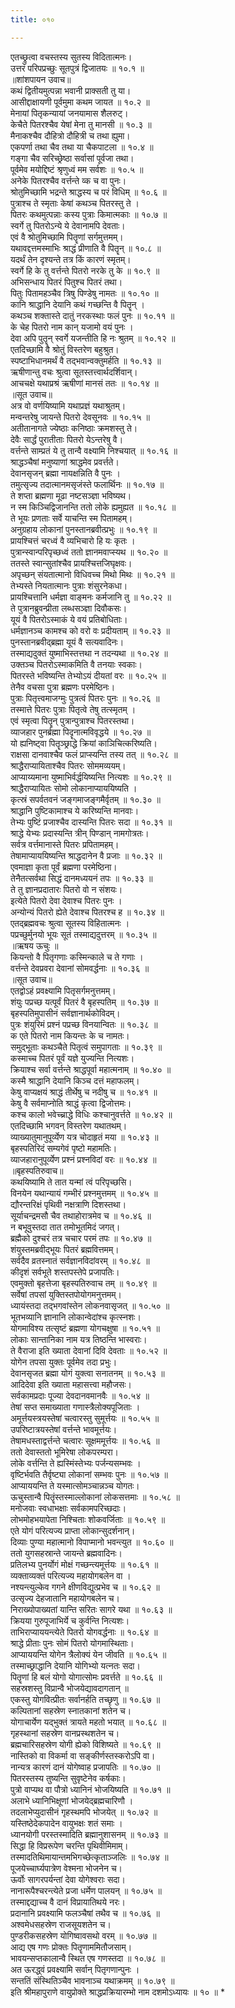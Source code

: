 ```yaml
---
title: ०१०

---
```

एतच्छ्रुत्वा वचस्तस्य सुतस्य विदितात्मनः।  
उत्तरं परिपप्रच्छुः सूतपुत्रं द्विजातयः ॥ १०.१ ॥  
॥शांशपायन उवाच॥  
कथं द्वितीयमुत्पन्ना भवानी प्राक्सती तु या।  
आसीद्दाक्षायणी पूर्वमुमा कथम जायत ॥ १०.२ ॥  
मेनायां पितृकन्यायां जनयामास शैलरुट्।  
केचैते पितरश्चैव येषां मेना तु मानसी ॥ १०.३ ॥  
मैनाकश्चैव दौहित्रो दौहित्री च तथा ह्युमा।  
एकपर्णा तथा चैव तथा या चैकपाटला ॥ १०.४ ॥  
गङ्गा चैव सरिच्छ्रेष्ठा सर्वासां पूर्वजा तथा।  
पूर्वमेव मयोद्दिष्टं श्रृणुध्वं मम सर्वशः ॥ १०.५ ॥  
अनेके पितरश्चैव वर्त्तन्ते व्क च वा पुनः।  
श्रोतुमिच्छामि भद्रन्ते श्राद्धस्य च परं विधिम् ॥ १०.६ ॥  
पुत्राश्च ते स्मृताः केषां कथञ्च पितरस्तु ते ।  
पितरः कथमुत्पन्नाः कस्य पुत्राः किमात्मकाः ॥ १०.७ ॥  
स्वर्गे तु पितरोऽन्ये ये देवानामपि देवताः।  
एवं वै श्रोतुमिच्छामि पितॄणां सर्गमुत्तमम्।  
यथावद्दत्तमस्माभिः श्राद्धं प्रीणाति वै पितॄन् ॥ १०.८ ॥  
यदर्थं तेन दृश्यन्ते तत्र किं कारणं स्मृतम्।  
स्वर्गे हि के तु वर्त्तन्ते पितरो नरके तु के ॥ १०.९ ॥  
अभिसन्धाय पितरं पितुश्च पितरं तथा।  
पितुः पितामहञ्चैव त्रिषु पिण्डेषु नामतः ॥ १०.१० ॥  
कानि श्राद्धानि देयानि कथं गच्छन्ति वै पितॄन् ।  
कथञ्च शक्तास्ते दातुं नरकस्थाः फलं पुनः ॥ १०.११ ॥  
के चेह पितरो नाम कान् यजामो वयं पुनः ।  
देवा अपि पुतॄन् स्वर्गे यजन्तीति हि नः श्रुतम् ॥ १०.१२ ॥  
एतदिच्छामि वै श्रोतुं विस्तरेण बहुश्रुत।  
स्पष्टाभिधानमर्थं वै तद्भवान्वक्तुमर्हति ॥ १०.१३ ॥  
ऋषीणान्तु वचः श्रुत्वा सूतस्तत्त्वार्थदर्शिवान्।  
आचचक्षे यथाप्रश्रं ऋषीणां मानसं ततः ॥ १०.१४ ॥  
॥सूत उवाच॥  
अत्र वो वर्णयिष्यामि यथाप्रज्ञं यथाश्रुतम्।  
मन्वन्तरेषु जायन्ते पितरो देवसूनवः ॥ १०.१५ ॥  
अतीतानागते ज्येष्ठाः कनिष्ठाः क्रमशस्तु ते।  
देवैः सार्द्धं पुरातीताः पितरो येऽन्तरेषु वै।  
वर्त्तन्ते साम्प्रतं ये तु तान्वै वक्ष्यामि निश्चयात् ॥ १०.१६ ॥  
श्राद्धञ्चैषां मनुष्याणां श्राद्धमेव प्रवर्त्तते।  
देवानसृजन् ब्रह्मा नायक्षन्निति वै पुनः ।  
तमुत्सृज्य तदात्मानमसृजंस्ते फलार्थिनः ॥ १०.१७ ॥  
ते शप्ता ब्रह्मणा मूढा नष्टसञ्ज्ञा भविष्यथ।  
न स्म किञ्चिद्विजानन्ति ततो लोके ह्यमुह्यत ॥ १०.१८ ॥  
ते भूयः प्रणताः सर्वे याचन्ति स्म पितामहम्।  
अनुग्रहाय लोकानां पुनस्तानब्रवीत्प्रभुः ॥ १०.१९ ॥  
प्रायश्चित्तं चरध्वं वै व्यभिचारो हि यः कृतः ।  
पुत्रान्स्वान्परिपृच्छध्वं ततो ज्ञानमवाप्स्यथ ॥ १०.२० ॥  
ततस्ते स्वान्सुतांश्चैव प्रायश्चित्तजिघृक्षवः।  
अपृच्छन् संयतात्मानो विधिवच्च मिथो मिथः ॥ १०.२१ ॥  
तेभ्यस्ते नियतात्मानः पुत्राः शंसुरनेकधा।  
प्रायश्चित्तानि धर्मज्ञा वाङ्मनः कर्मजानि तु ॥ १०.२२ ॥  
ते पुत्रानब्रुवन्प्रीता लब्धसञ्ज्ञा दिवौकसः।  
यूयं वै पितरोऽस्माकं ये वयं प्रतिबोधिताः।  
धर्मज्ञानञ्च कामश्च को वरो वः प्रदीयताम् ॥ १०.२३ ॥  
पुनस्तानब्रवीद्ब्रह्मा यूयं वै सत्यवादिनः।  
तस्माद्यदुक्तं युष्माभिस्तत्तथा न तदन्यथा ॥ १०.२४ ॥  
उक्तञ्च पितरोऽस्माकमिति वै तनयाः स्वकाः।  
पितरस्ते भविष्यन्ति तेभ्योऽयं दीयतां वरः ॥ १०.२५ ॥  
तेनैव वचसा पुत्रा ब्रह्मणः परमेष्ठिनः।  
पुत्राः पितृत्त्वमाजग्मुः पुत्रत्वं पितरः पुनः ॥ १०.२६ ॥  
तस्मात्ते पितरः पुत्राः पितृत्वे तेषु तत्स्मृतम् ।  
एवं स्मृत्वा पितॄन् पुत्रान्पुत्राश्च पितरस्तथा।  
व्याजहार पुनर्ब्रह्मा पिदॄनात्मविवृद्धये ॥ १०.२७ ॥  
यो ह्यनिष्ट्वा पितॄञ्छ्राद्धे क्रियां काञिचित्करिष्यति।  
राक्षसा दानवाश्चैव फलं प्राप्स्यन्ति तस्य तत् ॥ १०.२८ ॥  
श्राद्धैराप्यायिताश्चैव पितरः सोममव्ययम्।  
आप्याय्यमाना युष्माभिर्वर्द्धयिष्यन्ति नित्यशः ॥ १०.२९ ॥  
श्राद्धैराप्यायितः सोमो लोकानाप्याययिष्यति ।  
कृत्स्रं सपर्वतवनं जङ्गमाजङ्गमैर्वृतम् ॥ १०.३० ॥  
श्राद्धानि पुष्टिकामाश्च ये करिष्यन्ति मानवाः।  
तेभ्यः पुष्टिं प्रजाश्चैव दास्यन्ति पितरः सदा ॥ १०.३१ ॥  
श्राद्धे येभ्यः प्रदास्यन्ति त्रीन् पिण्डान् नामगोत्रतः।  
सर्वत्र वर्त्तमानास्ते पितरः प्रपितामहम्।  
तेषामाप्याययिष्यन्ति श्राद्धदानेन वै प्रजाः ॥ १०.३२ ॥  
एवमाज्ञा कृता पूर्वं ब्रह्मणा परमेष्ठिना।  
तेनैतत्सर्वथा सिद्धं दानमध्ययनं तपः ॥ १०.३३ ॥  
ते तु ज्ञानप्रदातारः पितरो वो न संशयः।  
इत्येते पितरो देवा देवाश्च पितरः पुनः ।  
अन्योन्यं पितरो ह्येते देवाश्च पितरश्च ह ॥ १०.३४ ॥  
एतद्ब्रह्मवचः श्रुत्वा सूतस्य विहितात्मनः ।  
पप्रच्छुर्मुनयो भूयः सूतं तस्माद्यदुत्तरम् ॥ १०.३५ ॥  
॥ऋषय ऊचुः ॥  
कियन्तो वै पितृगणाः कस्मिन्काले च ते गणाः ।  
वर्त्तन्ते देवप्रवरा देवानां सोमवर्द्धनाः ॥ १०.३६ ॥  
॥सूत उवाच॥  
एतद्वोऽहं प्रवक्ष्यामि पितृसर्गमनुत्तमम्।  
शंयुः पप्रच्छ यत्पूर्वं पितरं वै बृहस्पतिम् ॥ १०.३७ ॥  
बृहस्पतिमुपासीनं सर्वज्ञानार्थकोविदम्।  
पुत्रः शंयुरिमं प्रश्नं पप्रच्छ विनयान्वितः ॥ १०.३८ ॥  
क एते पितरो नाम कियन्तः के च नामतः।  
समुद्भूताः कथञ्चैते पितृत्वं समुपागताः ॥ १०.३९ ॥  
कस्माच्च पितरं पूर्वं यज्ञे युज्यन्ति नित्यशः।  
क्रियाश्च सर्वा वर्त्तन्ते श्राद्धपूर्वा महात्मनाम् ॥ १०.४० ॥  
कस्मै श्राद्धानि देयानि किञ्च दत्तं महाफलम्।  
केषु वाप्यक्षयं श्राद्धं तीर्थेषु च नदीषु च ॥ १०.४१ ॥  
केषु वै सर्वमाप्नोति श्राद्धं कृत्वा द्विजोत्तमः।  
कश्च कालो भवेच्च्राद्धे विधिः कश्चानुवर्त्तते ॥ १०.४२ ॥  
एतदिच्छामि भगवन् विस्तरेण यथातथम्।  
व्याख्यातुमानुपूर्व्येण यत्र चोदाहृतं मया ॥ १०.४३ ॥  
बृहस्पतिरिदं सम्यगेवं पृष्टो महामतिः।  
व्याजहारानुपूर्व्येण प्रश्नं प्रश्नविदां वरः ॥ १०.४४ ॥  
॥बृहस्पतिरुवाच॥  
कथयिष्यामि ते तात यन्मां त्वं परिपृच्छसि।  
विनयेन यथान्यायं गम्भीरं प्रश्नमुत्तमम् ॥ १०.४५ ॥  
द्यौरन्तरिक्षं पृथिवी नक्षत्राणि दिशस्तथा।  
सूर्याचन्द्रमसौ चैव तथाहोरात्रमेव च ॥ १०.४६ ॥  
न बभूवुस्तदा तात तमोभूतमिदं जगत्।  
ब्रह्मैको दुश्चरं तत्र चचार परमं तपः ॥ १०.४७ ॥  
शंयुस्तमब्रवीद्भूयः पितरं ब्रह्मवित्तमम्।  
सर्वदैव व्रतस्नातं सर्वज्ञानविदांवरम् ॥ १०.४८ ॥  
कीदृशं सर्वभूते शस्तपस्तेपे प्रजापतिः।  
एवमुक्तो बृहत्तेजा बृहस्पतिरुवाच तम् ॥ १०.४९ ॥  
सर्वेषां तपसां युक्तिस्तपोयोगमनुत्तमम्।  
ध्यायंस्तदा तद्भगवांस्तेन लोकनवासृजत् ॥ १०.५० ॥  
भूतभव्यानि ज्ञानानि लोकान्वेदांश्च कृत्स्नशः।  
योगमाविश्य तत्सृष्टं ब्रह्मणा योगचक्षुषा ॥ १०.५१ ॥  
लोकाः सान्तानिका नाम यत्र तिष्ठन्ति भास्वराः।  
ते वैराजा इति ख्याता देवानां दिवि देवताः ॥ १०.५२ ॥  
योगेन तपसा युक्तः पूर्वमेव तदा प्रभुः।  
देवानसृजत ब्रह्मा योगं युक्त्वा सनातनम् ॥ १०.५३ ॥  
आदिदेवा इति ख्याता महासत्त्वा महौजसः।  
सर्वकामप्रदाः पूज्या देवदानवमानवैः ॥ १०.५४ ॥  
तेषां सप्त समाख्याता गणास्त्रैलोक्यपूजिताः ।  
अमूर्त्तयस्त्रयस्तेषां चत्वारस्तु सुमूर्त्तयः ॥ १०.५५ ॥  
उपरिष्टात्रयस्तेषां वर्त्तन्ते भावमूर्त्तयः।  
तेषामधस्ताद्वर्त्तन्ते चत्वारः सूक्षममूर्त्तयः ॥ १०.५६ ॥  
ततो देवास्ततो भूमिरेषा लोकपरम्परा।  
लोके वर्त्तन्ति ते ह्यस्मिंस्तेभ्यः पर्जन्यसम्भवः ।  
वृष्टिर्भवति तैर्वृष्ट्या लोकानां सम्भवः पुनः ॥ १०.५७ ॥  
आप्याययन्ति ते यस्मात्सोमञ्चान्नञ्च योगतः।  
ऊचुस्तान्वै पितॄंस्तस्माल्लोकानां लोकसत्तमाः ॥ १०.५८ ॥  
मनोजवाः स्वधाभक्षाः सर्वकामपरिच्छदाः।  
लोभमोहभयापेता निश्चिताः शोकवर्जिताः ॥ १०.५९ ॥  
एते योगं परित्यज्य प्राप्ता लोकान्सुदर्शनान्।  
दिव्याः पुण्या महात्मानो विपाप्मानो भवन्त्युत ॥ १०.६० ॥  
ततो युगसहस्रान्ते जायन्ते ब्रह्मवादिनः।  
प्रतिलभ्य पुनर्योगं मोक्षं गच्छन्त्यमूर्त्तयः ॥ १०.६१ ॥  
व्यक्ताव्यक्तं परित्यज्य महायोगबलेन वा ।  
नश्यन्त्युल्केव गगने क्षीणविद्युत्प्रभेव च ॥ १०.६२ ॥  
उत्सृज्य देहजातानि महायोगबलेन च।  
निराख्योपाख्यतां यान्ति सरितः सागरे यथा ॥ १०.६३ ॥  
क्रियया गुरुपूजाभिर्ये च कुर्वन्ति नित्यशः।  
ताभिराप्याययन्त्येते पितरो योगवर्द्धनाः ॥ १०.६४ ॥  
श्राद्धे प्रीताः पुनः सोमं पितरो योगमास्थिताः।  
आप्याययन्ति योगेन त्रैलोक्यं येन जीवति ॥ १०.६५ ॥  
तस्माच्छ्राद्धानि देयानि योगिभ्यो यत्नतः सदा।  
पितॄणां हि बलं योगो योगात्सोमः प्रवर्त्तते ॥ १०.६६ ॥  
सहस्रशस्तु विप्रान्वै भोजयेद्यावदागतान् ॥  
एकस्तु योगवित्प्रीतः सर्वानर्हति तच्छृणु ॥ १०.६७ ॥  
कल्पितानां सहस्रेण स्नातकानां शतेन च।  
योगाचार्येण यद्भुक्तं त्रायते महतो भयात् ॥ १०.६८ ॥  
गृहस्थानां सहस्रेण वानप्रस्थशतेन च।  
ब्रह्मचारिसहस्रेण योगी ह्येको विशिष्यते ॥ १०.६९ ॥  
नास्तिको वा विकर्मा वा सङ्कीर्णस्तस्करोऽपि वा।  
नान्यत्र कारणं दानं योगेष्वाह प्रजापतिः ॥ १०.७० ॥  
पितरस्तस्य तुष्यन्ति सुवृष्टेनेव कर्षकाः।  
पुत्रो वाप्यथ वा पौत्रो ध्यानिनं भोजयिष्यति ॥ १०.७१ ॥  
अलाभे ध्यानिभिक्षूणां भोजयेद्ब्रह्मचारिणौ ।  
तदलाभेप्युदासीनं गृहस्थमपि भोजयेत् ॥ १०.७२ ॥  
यस्तिष्ठेदेकपादेन वायुभक्षः शतं समाः ।  
ध्यानयोगी परस्तस्मादिति ब्रह्मानुशासनम् ॥ १०.७३ ॥  
सिद्धा हि विप्ररूपेण चरन्ति पृथिवीमिमाम्।  
तस्मादतिथिमायान्तमभिगच्छेत्कृताञ्जलिः ॥ १०.७४ ॥  
पूजयेच्चार्घ्यपात्रेण वेश्मना भोजनेन च।  
ऊर्वोः सागरपर्यन्तां देवा योगेश्वराः सदा।  
नानारूपैश्चरन्त्येते प्रजा धर्मेण पालयन् ॥ १०.७५ ॥  
तस्माद्दद्याच्च वै दानं विप्रायातिथये नरः।  
प्रदानानि प्रवक्ष्यामि फलञ्चैषां तथैव च ॥ १०.७६ ॥  
अश्वमेधसहस्रेण राजसूयशतेन च।  
पुण्डरीकसहस्रेण योगिष्वावसथो वरम् ॥ १०.७७ ॥  
आद्य एष गणः प्रोक्तः पितॄणाममितौजसाम्।  
भावयन्सप्तकालान्वै स्थित एष गणस्तदा ॥ १०.७८ ॥  
अत ऊरद्ध्वं प्रवक्ष्यामि सर्वान् पितृगणान्पुनः ।  
सन्ततिं संस्थितिञ्चैव भावनाञ्च यथाक्रमम् ॥ १०.७९ ॥  
इति श्रीमहापुराणे वायुप्रोक्ते श्राद्धप्रक्रियारम्भो नाम दशमोऽध्यायः ॥ १० ॥ *